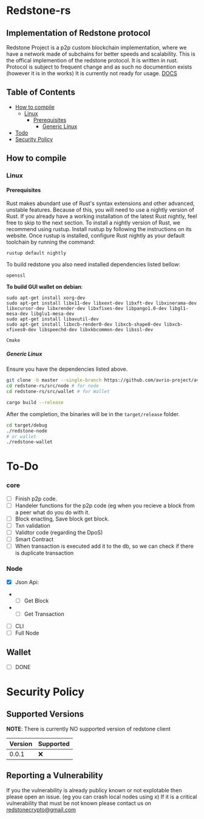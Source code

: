 # Redstone-rs

## Implementation of Redstone protocol
Redstone Project is a p2p custom blockchain implementation, where we have a network made of subchains for better speeds and scalability.
This is the offical implemention of the redstone protocol. It is written in rust. Protocol is subject to frequent change and as such no documention exists (however it is in the works) It is currently not ready for usage.
[DOCS]("https://github.com/RedStoneCoin/redstone-rs/DOCS.MD")

## Table of Contents

- [How to compile](#how-to-compile)
  - [Linux](#linux)
    - [Prerequisites](#prerequisites)
      - [Generic Linux](#generic-linux)
- [Todo](#To-Do)
- [Security Policy](#Security-Policy)

## How to compile

### Linux

#### Prerequisites

Rust makes abundant use of Rust's syntax extensions and other advanced, unstable features. Because of this, you will need to use a nightly version of Rust. If you already have a working installation of the latest Rust nightly, feel free to skip to the next section.
To install a nightly version of Rust, we recommend using rustup. Install rustup by following the instructions on its website. Once rustup is installed, configure Rust nightly as your default toolchain by running the command:

```
rustup default nightly
```

To build redstone you also need installed dependencies listed bellow:

```
openssl
```
**To build GUI wallet on debian**:
```
sudo apt-get install xorg-dev
sudo apt-get install libx11-dev libxext-dev libxft-dev libxinerama-dev libxcursor-dev libxrender-dev libxfixes-dev libpango1.0-dev libgl1-mesa-dev libglu1-mesa-dev
sudo apt-get install libavutil-dev
sudo apt-get install libxcb-render0-dev libxcb-shape0-dev libxcb-xfixes0-dev libspeechd-dev libxkbcommon-dev libssl-dev
```

```
Cmake
```

##### Generic Linux

Ensure you have the dependencies listed above.

```bash
git clone -b master --single-branch https://github.com/avrio-project/avrio-rs/
cd redstone-rs/src/node # for node
cd redstone-rs/src/wallet # for Wallet

cargo build --release
```

After the completion, the binaries will be in the `target/release` folder.

```bash
cd target/debug
./redstone-node
# or wallet
./redstone-wallet
```

# To-Do

### core

- [ ] Finish p2p code.
- [ ] Handeler functions for the p2p code (eg when you recieve a block from a peer what do you do with it.
- [ ] Block enacting, Save block get block.
- [ ] Txn validation
- [ ] Validtor code (regarding the DpoS)
- [ ] Smart Contract
- [ ] When transaction is executed add it to the db, so we can check if there is duplicate transaction

### Node

- [X] Json Api:
- - [ ] Get Block
- - [ ] Get Transaction
- [ ] CLI 
- [ ] Full Node

## Wallet
- [ ] DONE
 

# Security Policy

## Supported Versions

**NOTE**: There is currently NO supported version of redstone client

| Version | Supported |
| ------- | --------- |
| 0.0.1   | ❌        |

## Reporting a Vulnerability

If you the vulnerability is already publicy known or not explotable then please open an issue. (eg you can crash local nodes using x)
If it is a critical vulnerability that must be not known please contact us on redstonecrypto@gmail.com
